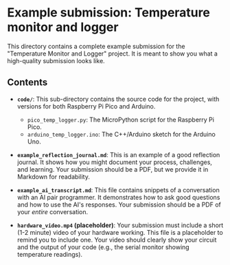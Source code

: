 # Example submission: Temperature monitor and logger

This directory contains a complete example submission for the "Temperature Monitor and Logger" project. It is meant to show you what a high-quality submission looks like.

## Contents

- **`code/`**: This sub-directory contains the source code for the project, with versions for both Raspberry Pi Pico and Arduino.
    - `pico_temp_logger.py`: The MicroPython script for the Raspberry Pi Pico.
    - `arduino_temp_logger.ino`: The C++/Arduino sketch for the Arduino Uno.

- **`example_reflection_journal.md`**: This is an example of a good reflection journal. It shows how you might document your process, challenges, and learning. Your submission should be a PDF, but we provide it in Markdown for readability.

- **`example_ai_transcript.md`**: This file contains snippets of a conversation with an AI pair programmer. It demonstrates how to ask good questions and how to use the AI's responses. Your submission should be a PDF of your *entire* conversation.

- **`hardware_video.mp4` (placeholder)**: Your submission must include a short (1-2 minute) video of your hardware working. This file is a placeholder to remind you to include one. Your video should clearly show your circuit and the output of your code (e.g., the serial monitor showing temperature readings).
